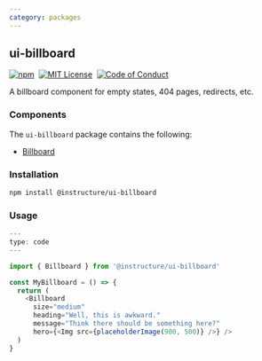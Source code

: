 ```yaml
---
category: packages
---
```


## ui-billboard

[![npm][npm]][npm-url]&nbsp;
[![MIT License][license-badge]][license]&nbsp;
[![Code of Conduct][coc-badge]][coc]

A billboard component for empty states, 404 pages, redirects, etc.

### Components

The `ui-billboard` package contains the following:

- [Billboard](#Billboard)

### Installation

```sh
npm install @instructure/ui-billboard
```

### Usage

```js
---
type: code
---

import { Billboard } from '@instructure/ui-billboard'

const MyBillboard = () => {
  return (
    <Billboard
      size="medium"
      heading="Well, this is awkward."
      message="Think there should be something here?"
      hero={<Img src={placeholderImage(900, 500)} />} />
  )
}
```

[npm]: https://img.shields.io/npm/v/@instructure/ui-billboard.svg
[npm-url]: https://npmjs.com/package/@instructure/ui-billboard
[license-badge]: https://img.shields.io/npm/l/instructure-ui.svg?style=flat-square
[license]: https://github.com/instructure/instructure-ui/blob/master/LICENSE
[coc-badge]: https://img.shields.io/badge/code%20of-conduct-ff69b4.svg?style=flat-square
[coc]: https://github.com/instructure/instructure-ui/blob/master/CODE_OF_CONDUCT.md
